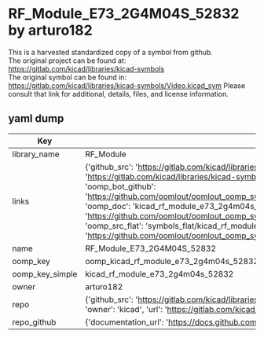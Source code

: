 # RF_Module_E73_2G4M04S_52832 by arturo182  
This is a harvested standardized copy of a symbol from github.  
The original project can be found at:  
https://gitlab.com/kicad/libraries/kicad-symbols  
The original symbol can be found in:
https://gitlab.com/kicad/libraries/kicad-symbols/Video.kicad_sym
Please consult that link for additional, details, files, and license information.  
## yaml dump  
| Key | Value |  
| --- | --- |  
| library_name | RF_Module |  
| links | {'github_src': 'https://gitlab.com/kicad/libraries/kicad-symbols/Video.kicad_sym', 'github_src_repo': 'https://gitlab.com/kicad/libraries/kicad-symbols', 'oomp_bot': 'kicad_rf_module_e73_2g4m04s_52832/working', 'oomp_bot_github': 'https://github.com/oomlout/oomlout_oomp_symbol_bot/tree/main/kicad_rf_module_e73_2g4m04s_52832/working', 'oomp_doc': 'kicad_rf_module_e73_2g4m04s_52832/working', 'oomp_doc_github': 'https://github.com/oomlout/oomlout_oomp_symbol_doc/tree/main/kicad_rf_module_e73_2g4m04s_52832/working', 'oomp_src_flat': 'symbols_flat/kicad_rf_module_e73_2g4m04s_52832/working', 'oomp_src_flat_github': 'https://github.com/oomlout/oomlout_oomp_symbol_src/tree/main/kicad_rf_module_e73_2g4m04s_52832/working'} |  
| name | RF_Module_E73_2G4M04S_52832 |  
| oomp_key | oomp_kicad_rf_module_e73_2g4m04s_52832 |  
| oomp_key_simple | kicad_rf_module_e73_2g4m04s_52832 |  
| owner | arturo182 |  
| repo | {'github_src': 'https://gitlab.com/kicad/libraries/kicad-symbols/Video.kicad_sym', 'name': 'libraries/kicad-symbols', 'owner': 'kicad', 'url': 'https://gitlab.com/kicad/libraries/kicad-symbols'} |  
| repo_github | {'documentation_url': 'https://docs.github.com/rest/repos/repos#get-a-repository', 'message': 'Not Found'} |  

